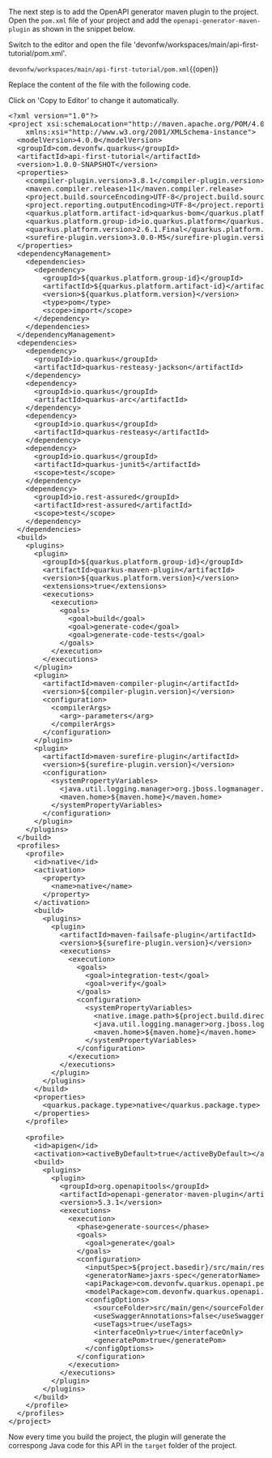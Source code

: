 The next step is to add the OpenAPI generator maven plugin to the project. Open the `pom.xml` file of your project and add the `openapi-generator-maven-plugin` as shown in the snippet below.



Switch to the editor and open the file 'devonfw/workspaces/main/api-first-tutorial/pom.xml'.

`devonfw/workspaces/main/api-first-tutorial/pom.xml`{{open}}




Replace the content of the file with the following code.


Click on 'Copy to Editor' to change it automatically.

<pre class="file" data-filename="devonfw/workspaces/main/api-first-tutorial/pom.xml" data-target="replace" data-marker="">
&lt;?xml version=&#34;1.0&#34;?&gt;
&lt;project xsi:schemaLocation=&#34;http://maven.apache.org/POM/4.0.0 https://maven.apache.org/xsd/maven-4.0.0.xsd&#34; xmlns=&#34;http://maven.apache.org/POM/4.0.0&#34;
    xmlns:xsi=&#34;http://www.w3.org/2001/XMLSchema-instance&#34;&gt;
  &lt;modelVersion&gt;4.0.0&lt;/modelVersion&gt;
  &lt;groupId&gt;com.devonfw.quarkus&lt;/groupId&gt;
  &lt;artifactId&gt;api-first-tutorial&lt;/artifactId&gt;
  &lt;version&gt;1.0.0-SNAPSHOT&lt;/version&gt;
  &lt;properties&gt;
    &lt;compiler-plugin.version&gt;3.8.1&lt;/compiler-plugin.version&gt;
    &lt;maven.compiler.release&gt;11&lt;/maven.compiler.release&gt;
    &lt;project.build.sourceEncoding&gt;UTF-8&lt;/project.build.sourceEncoding&gt;
    &lt;project.reporting.outputEncoding&gt;UTF-8&lt;/project.reporting.outputEncoding&gt;
    &lt;quarkus.platform.artifact-id&gt;quarkus-bom&lt;/quarkus.platform.artifact-id&gt;
    &lt;quarkus.platform.group-id&gt;io.quarkus.platform&lt;/quarkus.platform.group-id&gt;
    &lt;quarkus.platform.version&gt;2.6.1.Final&lt;/quarkus.platform.version&gt;
    &lt;surefire-plugin.version&gt;3.0.0-M5&lt;/surefire-plugin.version&gt;
  &lt;/properties&gt;
  &lt;dependencyManagement&gt;
    &lt;dependencies&gt;
      &lt;dependency&gt;
        &lt;groupId&gt;${quarkus.platform.group-id}&lt;/groupId&gt;
        &lt;artifactId&gt;${quarkus.platform.artifact-id}&lt;/artifactId&gt;
        &lt;version&gt;${quarkus.platform.version}&lt;/version&gt;
        &lt;type&gt;pom&lt;/type&gt;
        &lt;scope&gt;import&lt;/scope&gt;
      &lt;/dependency&gt;
    &lt;/dependencies&gt;
  &lt;/dependencyManagement&gt;
  &lt;dependencies&gt;
    &lt;dependency&gt;
      &lt;groupId&gt;io.quarkus&lt;/groupId&gt;
      &lt;artifactId&gt;quarkus-resteasy-jackson&lt;/artifactId&gt;
    &lt;/dependency&gt;
    &lt;dependency&gt;
      &lt;groupId&gt;io.quarkus&lt;/groupId&gt;
      &lt;artifactId&gt;quarkus-arc&lt;/artifactId&gt;
    &lt;/dependency&gt;
    &lt;dependency&gt;
      &lt;groupId&gt;io.quarkus&lt;/groupId&gt;
      &lt;artifactId&gt;quarkus-resteasy&lt;/artifactId&gt;
    &lt;/dependency&gt;
    &lt;dependency&gt;
      &lt;groupId&gt;io.quarkus&lt;/groupId&gt;
      &lt;artifactId&gt;quarkus-junit5&lt;/artifactId&gt;
      &lt;scope&gt;test&lt;/scope&gt;
    &lt;/dependency&gt;
    &lt;dependency&gt;
      &lt;groupId&gt;io.rest-assured&lt;/groupId&gt;
      &lt;artifactId&gt;rest-assured&lt;/artifactId&gt;
      &lt;scope&gt;test&lt;/scope&gt;
    &lt;/dependency&gt;
  &lt;/dependencies&gt;
  &lt;build&gt;
    &lt;plugins&gt;
      &lt;plugin&gt;
        &lt;groupId&gt;${quarkus.platform.group-id}&lt;/groupId&gt;
        &lt;artifactId&gt;quarkus-maven-plugin&lt;/artifactId&gt;
        &lt;version&gt;${quarkus.platform.version}&lt;/version&gt;
        &lt;extensions&gt;true&lt;/extensions&gt;
        &lt;executions&gt;
          &lt;execution&gt;
            &lt;goals&gt;
              &lt;goal&gt;build&lt;/goal&gt;
              &lt;goal&gt;generate-code&lt;/goal&gt;
              &lt;goal&gt;generate-code-tests&lt;/goal&gt;
            &lt;/goals&gt;
          &lt;/execution&gt;
        &lt;/executions&gt;
      &lt;/plugin&gt;
      &lt;plugin&gt;
        &lt;artifactId&gt;maven-compiler-plugin&lt;/artifactId&gt;
        &lt;version&gt;${compiler-plugin.version}&lt;/version&gt;
        &lt;configuration&gt;
          &lt;compilerArgs&gt;
            &lt;arg&gt;-parameters&lt;/arg&gt;
          &lt;/compilerArgs&gt;
        &lt;/configuration&gt;
      &lt;/plugin&gt;
      &lt;plugin&gt;
        &lt;artifactId&gt;maven-surefire-plugin&lt;/artifactId&gt;
        &lt;version&gt;${surefire-plugin.version}&lt;/version&gt;
        &lt;configuration&gt;
          &lt;systemPropertyVariables&gt;
            &lt;java.util.logging.manager&gt;org.jboss.logmanager.LogManager&lt;/java.util.logging.manager&gt;
            &lt;maven.home&gt;${maven.home}&lt;/maven.home&gt;
          &lt;/systemPropertyVariables&gt;
        &lt;/configuration&gt;
      &lt;/plugin&gt;
    &lt;/plugins&gt;
  &lt;/build&gt;
  &lt;profiles&gt;
    &lt;profile&gt;
      &lt;id&gt;native&lt;/id&gt;
      &lt;activation&gt;
        &lt;property&gt;
          &lt;name&gt;native&lt;/name&gt;
        &lt;/property&gt;
      &lt;/activation&gt;
      &lt;build&gt;
        &lt;plugins&gt;
          &lt;plugin&gt;
            &lt;artifactId&gt;maven-failsafe-plugin&lt;/artifactId&gt;
            &lt;version&gt;${surefire-plugin.version}&lt;/version&gt;
            &lt;executions&gt;
              &lt;execution&gt;
                &lt;goals&gt;
                  &lt;goal&gt;integration-test&lt;/goal&gt;
                  &lt;goal&gt;verify&lt;/goal&gt;
                &lt;/goals&gt;
                &lt;configuration&gt;
                  &lt;systemPropertyVariables&gt;
                    &lt;native.image.path&gt;${project.build.directory}/${project.build.finalName}-runner&lt;/native.image.path&gt;
                    &lt;java.util.logging.manager&gt;org.jboss.logmanager.LogManager&lt;/java.util.logging.manager&gt;
                    &lt;maven.home&gt;${maven.home}&lt;/maven.home&gt;
                  &lt;/systemPropertyVariables&gt;
                &lt;/configuration&gt;
              &lt;/execution&gt;
            &lt;/executions&gt;
          &lt;/plugin&gt;
        &lt;/plugins&gt;
      &lt;/build&gt;
      &lt;properties&gt;
        &lt;quarkus.package.type&gt;native&lt;/quarkus.package.type&gt;
      &lt;/properties&gt;
    &lt;/profile&gt;

    &lt;profile&gt;
      &lt;id&gt;apigen&lt;/id&gt;
      &lt;activation&gt;&lt;activeByDefault&gt;true&lt;/activeByDefault&gt;&lt;/activation&gt;
      &lt;build&gt;
        &lt;plugins&gt;
          &lt;plugin&gt;
            &lt;groupId&gt;org.openapitools&lt;/groupId&gt;
            &lt;artifactId&gt;openapi-generator-maven-plugin&lt;/artifactId&gt;
            &lt;version&gt;5.3.1&lt;/version&gt;
            &lt;executions&gt;
              &lt;execution&gt;
                &lt;phase&gt;generate-sources&lt;/phase&gt;
                &lt;goals&gt;
                  &lt;goal&gt;generate&lt;/goal&gt;
                &lt;/goals&gt;
                &lt;configuration&gt;
                  &lt;inputSpec&gt;${project.basedir}/src/main/resources/petstore-api.yaml&lt;/inputSpec&gt;
                  &lt;generatorName&gt;jaxrs-spec&lt;/generatorName&gt;
                  &lt;apiPackage&gt;com.devonfw.quarkus.openapi.petstore.rest.v1&lt;/apiPackage&gt;
                  &lt;modelPackage&gt;com.devonfw.quarkus.openapi.petstore.domain&lt;/modelPackage&gt;
                  &lt;configOptions&gt;
                    &lt;sourceFolder&gt;src/main/gen&lt;/sourceFolder&gt;
                    &lt;useSwaggerAnnotations&gt;false&lt;/useSwaggerAnnotations&gt;
                    &lt;useTags&gt;true&lt;/useTags&gt;
                    &lt;interfaceOnly&gt;true&lt;/interfaceOnly&gt;
                    &lt;generatePom&gt;true&lt;/generatePom&gt;
                  &lt;/configOptions&gt;
                &lt;/configuration&gt;
              &lt;/execution&gt;
            &lt;/executions&gt;
          &lt;/plugin&gt;
        &lt;/plugins&gt;
      &lt;/build&gt;
    &lt;/profile&gt;
  &lt;/profiles&gt;
&lt;/project&gt;
</pre>

Now every time you build the project, the plugin will generate the correspong Java code for this API in the `target` folder of the project.
